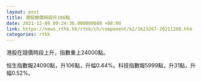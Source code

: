```yaml
---
layout: post
title: 港股競價時段升106點
date: 2021-12-08 09:24:36.000000000 +08:00
link: https://news.rthk.hk/rthk/ch/component/k2/1623267-20211208.htm
categories: rthk
---
```


港股在競價時段上升，指數重上24000點。

恒生指數報24090點，升106點，升幅0.44%。科技指數報5999點，升31點，升幅0.52%。
